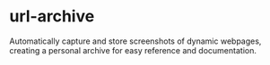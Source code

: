 # url-archive
Automatically capture and store screenshots of dynamic webpages, creating a personal archive for easy reference and documentation. 
